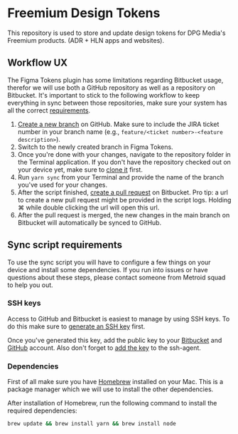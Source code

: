# Freemium Design Tokens

This repository is used to store and update design tokens for DPG Media's Freemium products. (ADR + HLN apps and websites).

## Workflow UX

The Figma Tokens plugin has some limitations regarding Bitbucket usage, therefor we will use both a GitHub repository as well as a repository on Bitbucket. It's important to stick to the following workflow to keep everything in sync between those repositories, make sure your system has all the correct [requirements](#sync-script-requirements).

1. [Create a new branch](https://docs.github.com/en/pull-requests/collaborating-with-pull-requests/proposing-changes-to-your-work-with-pull-requests/creating-and-deleting-branches-within-your-repository#creating-a-branch) on GitHub. Make sure to include the JIRA ticket number in your branch name (e.g., `feature/<ticket number>-<feature description>`).
2. Switch to the newly created branch in Figma Tokens.
3. Once you're done with your changes, navigate to the repository folder in the Terminal application. If you don't have the repository checked out on your device yet, make sure to [clone it](https://docs.github.com/en/repositories/creating-and-managing-repositories/cloning-a-repository#cloning-a-repository) first.
4. Run `yarn sync` from your Terminal and provide the name of the branch you've used for your changes.
5. After the script finished, [create a pull request](https://bitbucket.org/persgroep/design-tokens-freemium/pull-requests/new) on Bitbucket. Pro tip: a url to create a new pull request might be provided in the script logs. Holding ⌘ while double clicking the url will open this url.
6. After the pull request is merged, the new changes in the main branch on Bitbucket will automatically be synced to GitHub.

## Sync script requirements

To use the sync script you will have to configure a few things on your device and install some dependencies. If you run into issues or have questions about these steps, please contact someone from Metroid squad to help you out.

### SSH keys

Access to GitHub and Bitbucket is easiest to manage by using SSH keys. To do this make sure to [generate an SSH key](https://docs.github.com/en/authentication/connecting-to-github-with-ssh/generating-a-new-ssh-key-and-adding-it-to-the-ssh-agent#generating-a-new-ssh-key) first.

Once you've generated this key, add the public key to your [Bitbucket](https://support.atlassian.com/bitbucket-cloud/docs/set-up-personal-ssh-keys-on-macos/#Provide-Bitbucket-Cloud-with-your-public-key) and [GitHub](https://docs.github.com/en/authentication/connecting-to-github-with-ssh/adding-a-new-ssh-key-to-your-github-account#adding-a-new-ssh-key-to-your-account) account.
Also don't forget to [add the key](https://docs.github.com/en/authentication/connecting-to-github-with-ssh/generating-a-new-ssh-key-and-adding-it-to-the-ssh-agent#adding-your-ssh-key-to-the-ssh-agent) to the ssh-agent.

### Dependencies

First of all make sure you have [Homebrew](https://brew.sh) installed on your Mac. This is a package manager which we will use to install the other dependencies.

After installation of Homebrew, run the following command to install the required dependencies:
```bash
brew update && brew install yarn && brew install node
```